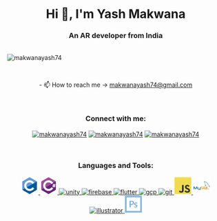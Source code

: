 <h1 align="center">Hi 👋, I'm Yash Makwana</h1>
<h3 align="center">An AR developer from India</h3>

<br>
<!<p align="center"> <img src="https://komarev.com/ghpvc/?username=makwanayash74&label=Profile%20views&color=0e75b6&style=flat" alt="makwanayash74" /> </p>

<!--<p align="left"> <a href="https://github.com/ryo-ma/github-profile-trophy"><img src="https://github-profile-trophy.vercel.app/?username=makwanayash74" alt="makwanayash74" /></a> </p> -->

<!--<p align="center"> <a href="https://twitter.com/makwanayash74" target="blank"><img src="https://img.shields.io/twitter/follow/makwanayash74?logo=twitter&style=for-the-badge" alt="makwanayash74" /></a> </p> -->

<br>
<p align="center">- 📫 How to reach me -> <a href="mailto:makwanayash74@gmail.com">makwanayash74@gmail.com</a></p>

<br>
<h3 align="center">Connect with me:</h3>
<p align="center">
<a href="https://twitter.com/makwanayash74" target="blank"><img align="center" src="https://raw.githubusercontent.com/rahuldkjain/github-profile-readme-generator/master/src/images/icons/Social/twitter.svg" alt="makwanayash74" height="30" width="40" /></a>
<a href="https://linkedin.com/in/makwanayash74" target="blank"><img align="center" src="https://raw.githubusercontent.com/rahuldkjain/github-profile-readme-generator/master/src/images/icons/Social/linked-in-alt.svg" alt="makwanayash74" height="30" width="40" /></a>
<a href="https://instagram.com/makwanayash74" target="blank"><img align="center" src="https://raw.githubusercontent.com/rahuldkjain/github-profile-readme-generator/master/src/images/icons/Social/instagram.svg" alt="makwanayash74" height="30" width="40" /></a>
</p>

<br>
<h3 align="center">Languages and Tools:</h3>
<p align="center"> <a href="https://www.cprogramming.com/" target="_blank" rel="noreferrer"> <img src="https://raw.githubusercontent.com/devicons/devicon/master/icons/c/c-original.svg" alt="c" width="40" height="40"/> </a> <a href="https://www.w3schools.com/cs/" target="_blank" rel="noreferrer"> <img src="https://raw.githubusercontent.com/devicons/devicon/master/icons/csharp/csharp-original.svg" alt="csharp" width="40" height="40"/> </a><a href="https://unity.com/" target="_blank" rel="noreferrer"> <img src="https://www.vectorlogo.zone/logos/unity3d/unity3d-icon.svg" alt="unity" width="40" height="40"/> </a> <a href="https://firebase.google.com/" target="_blank" rel="noreferrer"> <img src="https://www.vectorlogo.zone/logos/firebase/firebase-icon.svg" alt="firebase" width="40" height="40"/> </a> <a href="https://flutter.dev" target="_blank" rel="noreferrer"> <img src="https://www.vectorlogo.zone/logos/flutterio/flutterio-icon.svg" alt="flutter" width="40" height="40"/> </a> <a href="https://cloud.google.com" target="_blank" rel="noreferrer"> <img src="https://www.vectorlogo.zone/logos/google_cloud/google_cloud-icon.svg" alt="gcp" width="40" height="40"/> </a> <a href="https://git-scm.com/" target="_blank" rel="noreferrer"> <img src="https://www.vectorlogo.zone/logos/git-scm/git-scm-icon.svg" alt="git" width="40" height="40"/> </a> <a href="https://developer.mozilla.org/en-US/docs/Web/JavaScript" target="_blank" rel="noreferrer"> <img src="https://raw.githubusercontent.com/devicons/devicon/master/icons/javascript/javascript-original.svg" alt="javascript" width="40" height="40"/> </a> <a href="https://www.mysql.com/" target="_blank" rel="noreferrer"> <img src="https://raw.githubusercontent.com/devicons/devicon/master/icons/mysql/mysql-original-wordmark.svg" alt="mysql" width="40" height="40"/> </a> <a href="https://www.adobe.com/in/products/illustrator.html" target="_blank" rel="noreferrer"> <img src="https://www.vectorlogo.zone/logos/adobe_illustrator/adobe_illustrator-icon.svg" alt="illustrator" width="40" height="40"/> </a><a href="https://www.photoshop.com/en" target="_blank" rel="noreferrer"> <img src="https://raw.githubusercontent.com/devicons/devicon/master/icons/photoshop/photoshop-line.svg" alt="photoshop" width="40" height="40"/> </a> </p>

<!-- <p><img align="left" src="https://github-readme-stats.vercel.app/api/top-langs?username=makwanayash74&show_icons=true&locale=en&layout=compact" alt="makwanayash74" /></p> -->

<!--<p>&nbsp;<img align="center" src="https://github-readme-stats.vercel.app/api?username=makwanayash74&show_icons=true&locale=en" alt="makwanayash74" /></p> -->

<!--<p><img align="center" src="https://github-readme-streak-stats.herokuapp.com/?user=makwanayash74&" alt="makwanayash74" /></p>-->

<!-- <h3>Visitors Count</h3>
<p>
<img align="center" src = "https://profile-counter.glitch.me/makwanayash74/count.svg" alt ="Loading">
</p><br> -->
